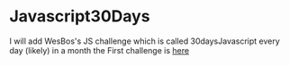 # Javascript30Days
I will add WesBos's JS challenge which is called 30daysJavascript every day (likely) in a month
the First challenge is [here](https://github.com/gterzierol/Javascript30Days/blob/master/Javascript30Days/DrumKit_JS_JS30_Day1-master/README.md)
